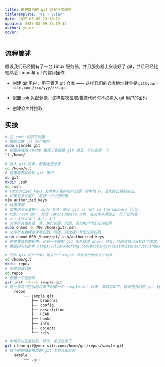 ```yaml
---
title: 搭建自己的 git 远程仓库服务
titleTemplate: '%s - yuier'
date: 2025-03-09 23:19:12
updated: 2025-03-09 23:19:12
author: yuier
cover: 
---
```


## 流程简述

假设我们已经拥有了一台 Linux 服务器，并且服务器上安装好了 git，并且已经比较熟悉 Linux 与 git 的常用操作

- 创建 git 用户，用于管理 git 仓库 —— 这样我们的仓库地址就会是 `git@your-site.com:/xxx/yyy/zzz.git`

- 配置 ssh 免密登录，这样每次拉取/推送代码时不必输入 git 用户的密码

- 创建仓库并拉取

<!-- more -->

## 实操

```bash
# 在 root 权限下创建
# 需要设置 git 账户密码
sudo useradd git
# 创建完成后 /home 路径下会创建 git 目录，可以查看一下
ll /home/

# 进入 git 目录，配置免密登录
cd /home/git
# 这里需要切换到 git 用户
su git
mkdir .ssh
cd .ssh
# authorized_keys 文件用于保存用户公钥，将本地 PC 生成的公钥粘进去。
# 如果有多个用户，每行一个公钥即可
vim authorized_keys
# 设置权限
# 如果这里无法执行 sudo 命令，提示 git is not in the sudoers file，
# 切到 root 用户，修改 /etc/sudoers 文件，在文件末尾加上一行下述内容：
# git ALL=(ALL:ALL) ALL
# 文件所有者有读、写、执行权限，同组、其他用户均无任何权限
sudo chmod -R 700 /home/git/.ssh
# 文件所有者拥有读写权限，同组、其他用户均无任何权限
sudo chmod 600 /home/git/.ssh/authorized_keys
# 在廖雪峰的教程中，还有一步限制 git 用户通过 shell 登录，但是我自己没有这个需求，所以没有这么做
# 需要的可以参考 https://liaoxuefeng.com/books/git/customize/server/index.html - 第五步，禁用shell登录

# 回到 git 用户目录，建立一个 repos 目录用于储存各个仓库
cd /home/git
mkdir repos
# 创建测试仓库
cd repos
# 创建一个空仓库
git init --bare sample.git
# 这一步将会在当前目录下创建一个 sample.git 目录，其结构如下。这就是我们的 git 远程仓库了
    repos
        └── sample.git
            ├── branches
            ├── config
            ├── description
            ├── HEAD
            ├── hooks
            ├── info
            ├── objects
            └── refs

# 本地可以正常拉取、修改、推送仓库了
git clone git@your-site.com:/home/git/repos/sample.git
# 拉下来的就是熟悉的 git 本地仓库形态
    sample
        └── .git
```